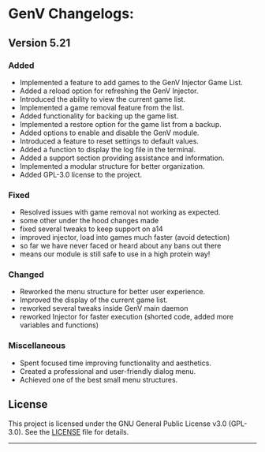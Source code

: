 # GenV Changelogs:
## Version 5.21

### Added
- Implemented a feature to add games to the GenV Injector Game List.
- Added a reload option for refreshing the GenV Injector.
- Introduced the ability to view the current game list.
- Implemented a game removal feature from the list.
- Added functionality for backing up the game list.
- Implemented a restore option for the game list from a backup.
- Added options to enable and disable the GenV module.
- Introduced a feature to reset settings to default values.
- Added a function to display the log file in the terminal.
- Added a support section providing assistance and information.
- Implemented a modular structure for better organization.
- Added GPL-3.0 license to the project.

### Fixed
- Resolved issues with game removal not working as expected.
- some other under the hood changes made
- fixed several tweaks to keep support on a14
- improved injector, load into games much faster (avoid detection)
- so far we have never faced or heard about any bans out there
- means our module is still safe to use in a high protein way!

### Changed
- Reworked the menu structure for better user experience.
- Improved the display of the current game list.
- reworked several tweaks inside GenV main daemon
- reworked Injector for faster execution (shorted code, added more variables and functions)

### Miscellaneous
- Spent focused time improving functionality and aesthetics.
- Created a professional and user-friendly dialog menu.
- Achieved one of the best small menu structures.

## License
This project is licensed under the GNU General Public License v3.0 (GPL-3.0). See the [LICENSE](https://raw.githubusercontent.com/CRANKV2/GenV/main/LICENSE) file for details.

-------
